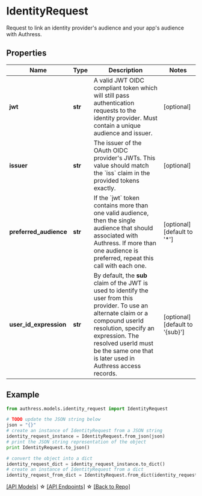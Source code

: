 # IdentityRequest

Request to link an identity provider's audience and your app's audience with Authress.

## Properties
Name | Type | Description | Notes
------------ | ------------- | ------------- | -------------
**jwt** | **str** | A valid JWT OIDC compliant token which will still pass authentication requests to the identity provider. Must contain a unique audience and issuer. | [optional] 
**issuer** | **str** | The issuer of the OAuth OIDC provider's JWTs. This value should match the &#x60;iss&#x60; claim in the provided tokens exactly. | [optional] 
**preferred_audience** | **str** | If the &#x60;jwt&#x60; token contains more than one valid audience, then the single audience that should associated with Authress. If more than one audience is preferred, repeat this call with each one. | [optional] [default to '*']
**user_id_expression** | **str** | By default, the **sub** claim of the JWT is used to identify the user from this provider. To use an alternate claim or a compound userId resolution, specify an expression. The resolved userId must be the same one that is later used in Authress access records. | [optional] [default to '{sub}']

## Example

```python
from authress.models.identity_request import IdentityRequest

# TODO update the JSON string below
json = "{}"
# create an instance of IdentityRequest from a JSON string
identity_request_instance = IdentityRequest.from_json(json)
# print the JSON string representation of the object
print IdentityRequest.to_json()

# convert the object into a dict
identity_request_dict = identity_request_instance.to_dict()
# create an instance of IdentityRequest from a dict
identity_request_from_dict = IdentityRequest.from_dict(identity_request_dict)
```
[[API Models]](./README.md#documentation-for-models) ☆ [[API Endpoints]](./README.md#documentation-for-api-endpoints) ☆ [[Back to Repo]](../README.md)


